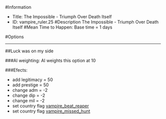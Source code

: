 #Information
 - Title: The Impossible - Triumph Over Death Itself
 - ID: vampire_ruler.25
#Description
The Impossible - Triumph Over Death Itself
#Mean Time to Happen:
Base time = 1 days

#Options

___
##Luck was on my side

###AI weighting:
AI weights this option at 10


###Efects:<ul><li>add legitimacy = 50</li><li>add prestige = 50</li><li>change adm = -2</li><li>change dip = -2</li><li>change mil = -2</li><li>set country flag [vampire_beat_reaper](../flags/vampire_beat_reaper.md)</li><li>set country flag [vampire_missed_hunt](../flags/vampire_missed_hunt.md)</li></ul>

